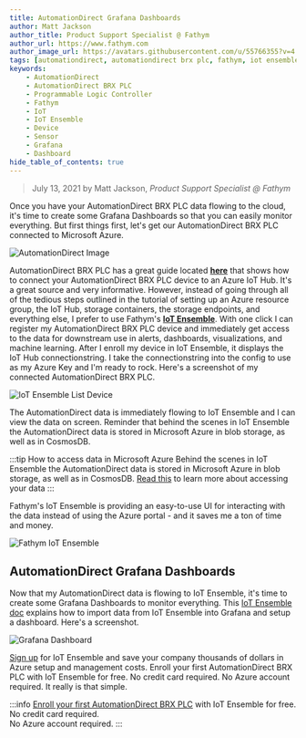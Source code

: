 ```yaml
---
title: AutomationDirect Grafana Dashboards
author: Matt Jackson
author_title: Product Support Specialist @ Fathym
author_url: https://www.fathym.com
author_image_url: https://avatars.githubusercontent.com/u/55766355?v=4
tags: [automationdirect, automationdirect brx plc, fathym, iot ensemble, devices, sensors, grafana, dashboards]
keywords:
    - AutomationDirect
    - AutomationDirect BRX PLC
    - Programmable Logic Controller
    - Fathym
    - IoT
    - IoT Ensemble
    - Device
    - Sensor
    - Grafana
    - Dashboard
hide_table_of_contents: true
---
```


> July 13, 2021 by Matt Jackson, _Product Support Specialist @ Fathym_

Once you have your AutomationDirect BRX PLC data flowing to the cloud, it's time to create some Grafana Dashboards so that you can easily monitor everything. But first things first, let's get our AutomationDirect BRX PLC connected to Microsoft Azure.

![AutomationDirect Image](https://www.fathym.com/iot/img/screenshots/AutomationDirect-ProductsLogo.jpg)

AutomationDirect BRX PLC has a great guide located **[here](https://www.google.com/url?sa=t&rct=j&q=&esrc=s&source=web&cd=&ved=2ahUKEwiAtNGZidLxAhWRmWoFHfg1A3AQFjABegQIBhAD&url=https%3A%2F%2Fprtnrsvcstorprdcus.blob.core.windows.net%2Fdevice-get-started-docs%2Fautomationdirect.com_Do-more!%2520BRX_920bfbc9-d1a2-4bcd-a4be-0e04328e4ef8_ab97440a-c778-4e7a-aa71-3e8000667ea4getStartedDoc.pdf&usg=AOvVaw3VIaflN-phpHEg6RoO075C)** that shows how to connect your AutomationDirect BRX PLC device to an Azure IoT Hub.  It's a great source and very informative. However, instead of going through all of the tedious steps outlined in the tutorial of setting up an Azure resource group, the IoT Hub, storage containers, the storage endpoints, and everything else, I prefer to use Fathym's **[IoT Ensemble](https://www.fathym.com/iot)**. With one click I can register my AutomationDirect BRX PLC device and immediately get access to the data for downstream use in alerts, dashboards, visualizations, and machine learning. After I enroll my device in IoT Ensemble, it displays the IoT Hub connectionstring. I take the connectionstring into the config to use as my Azure Key and I'm ready to rock. Here's a screenshot of my connected AutomationDirect BRX PLC.

![IoT Ensemble List Device](https://www.fathym.com/iot/img/screenshots/AutomationDirect-ConnectedDevice.png)

The AutomationDirect data is immediately flowing to IoT Ensemble and I can view the data on screen. Reminder that behind the scenes in IoT Ensemble the AutomationDirect data is stored in Microsoft Azure in blob storage, as well as in CosmosDB.  

:::tip How to access data in Microsoft Azure
Behind the scenes in IoT Ensemble the AutomationDirect data is stored in Microsoft Azure in blob storage, as well as in CosmosDB. [Read this](https://www.fathym.com/iot/docs/getting-started/connecting-downstream) to learn more about accessing your data
:::

Fathym's IoT Ensemble is providing an easy-to-use UI for interacting with the data instead of using the Azure portal - and it saves me a ton of time and money.

![Fathym IoT Ensemble](https://www.fathym.com/iot/img/screenshots/AutomationDirect-Dashboard.png)

## AutomationDirect Grafana Dashboards

Now that my AutomationDirect data is flowing to IoT Ensemble, it's time to create some Grafana Dashboards to monitor everything. This [IoT Ensemble doc](https://www.fathym.com/iot/docs/devs/storage/grafana) explains how to import data from IoT Ensemble into Grafana and setup a dashboard. Here's a screenshot.

![Grafana Dashboard](https://www.fathym.com/iot/img/screenshots/AutomationDirect-GrafanaDashboard.png)

[Sign up](https://www.fathym.com/dashboard/iot) for IoT Ensemble and save your company thousands of dollars in Azure setup and management costs. Enroll your first AutomationDirect BRX PLC with IoT Ensemble for free. No credit card required. No Azure account required. It really is that simple.

:::info
[Enroll your first AutomationDirect BRX PLC](https://www.fathym.com/dashboard/iot) with IoT Ensemble for free.  
No credit card required.  
No Azure account required.
:::
